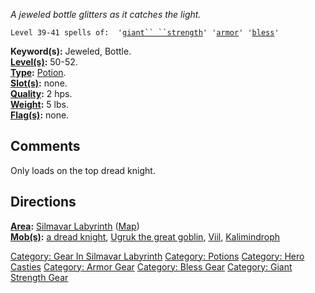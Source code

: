 *A jeweled bottle glitters as it catches the light.*

`Level 39-41 spells of:  '`[`giant`` ``strength`](Giant_Strength "wikilink")`' '`[`armor`](Armor_(spell) "wikilink")`' '`[`bless`](Bless "wikilink")`'`

**Keyword(s):** Jeweled, Bottle.  
**[Level(s)](Object_Level "wikilink"):** 50-52.  
**[Type](:Category:_Object_Types "wikilink"):**
[Potion](:Category:_Potions "wikilink").  
**[Slot(s)](Object_Slots "wikilink"):** none.  
**[Quality](Object_Quality "wikilink"):** 2 hps.  
**[Weight](Object_Weight "wikilink"):** 5 lbs.  
**[Flag(s)](:Category:_Object_Flags "wikilink"):** none.

## Comments

Only loads on the top dread knight.

## Directions

**[Area](:Category:Areas "wikilink"):** [Silmavar
Labyrinth](:Category:Silmavar_Labyrinth "wikilink")
([Map](Silmavar_Labyrinth_Map "wikilink"))  
**[Mob(s)](:Category:Mobs "wikilink"):** [a dread
knight](Dread_Knight "wikilink"), [Ugruk the great
goblin](Ugruk_The_Great_Goblin "wikilink"), [Viil](Viil "wikilink"),
[Kalimindroph](Kalimindroph "wikilink")

[Category: Gear In Silmavar
Labyrinth](Category:_Gear_In_Silmavar_Labyrinth "wikilink") [Category:
Potions](Category:_Potions "wikilink") [Category: Hero
Casties](Category:_Hero_Casties "wikilink") [Category: Armor
Gear](Category:_Armor_Gear "wikilink") [Category: Bless
Gear](Category:_Bless_Gear "wikilink") [Category: Giant Strength
Gear](Category:_Giant_Strength_Gear "wikilink")
